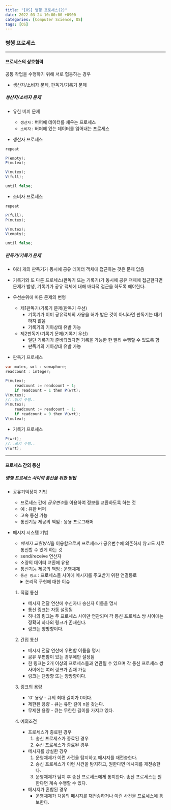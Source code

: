 ```yaml
---
title: "[OS] 병행 프로세스(2)"
date: 2022-03-24 10:00:00 +0900
categories: [Computer Science, OS]
tags: [OS]
---
```


### 병행 프로세스
---
#### 프로세스의 상호협력
공통 작업을 수행하기 위해 서로 협동하는 경우
- 생산자/소비자 문제, 판독기/기록기 문제

##### 생산자/소비자 문제
- 유한 버퍼 문제
  - `생산자` : 버퍼에 데이터를 채우는 프로세스
  - `소비자` : 버퍼에 있는 데이터를 읽어내는 프로세스

- 생산자 프로세스

```cs
repeat

P(empty);
P(mutex);

V(mutex);
V(full);

until false;
```

- 소비자 프로세스

```cs
repeat

P(full);
P(mutex);

V(mutex);
V(empty);

until false;
```

##### 판독기/기록기 문제
- 여러 개의 판독기가 동시에 공유 데이터 객체에 접근하는 것은 문제 없음
- 기록기와 또 다른 프로세스(판독기 또는 기록기)가 동시에 공유 객체에 접근한다면 문제가 발생, 기록기가 공유 객체에 대해 배타적 접근을 하도록 해야한다.
- 우선순위에 따른 문제의 변형
  - 제1판독기/기록기 문제(판독기 우선)
    - 기록기가 이미 공유객체의 사용을 허가 받은 것이 아니라면 판독기는 대기하지 않음
    - 기록기의 기아상태 유발 가능
  - 제2판독기/기록기 문제(기록기 우선)
    - 일단 기록기가 준비되었다면 기록을 가능한 한 빨리 수행할 수 있도록 함
    - 판독기의 기아상태 유발 가능


- 판독기 프로세스

```cs
var mutex, wrt : semaphore;
readcount : integer;

P(mutex);
    readcount := readcount + 1;
    if readcount = 1 then P(wrt);
V(mutex);
//..읽기 수행..
P(mutex);
    readcount := readcount - 1;
    if readcount = 0 then V(wrt);
V(mutex);
```

- 기록기 프로세스
```cs
P(wrt);
//..쓰기 수행..
V(wrt);
```

---
#### 프로세스 간의 통신

##### 병행 프로세스 사이의 통신을 위한 방법
- 공유기억장치 기법
  - 프로세스 간에 *공유변수*를 이용하여 정보를 교환하도록 하는 것
  - 예 : 유한 버퍼
  - 고속 통신 가능
  - 통신기능 제공의 책임 : 응용 프로그래머
- 메시지 시스템 기법
  - *메세지 교환방식*을 이용함으로써 프로세스가 공유변수에 의존하지 않고도 서로 통신할 수 있게 하는 것
  - send/receive 연산자
  - 소량의 데이터 교환에 유용
  - 통신기능 제공의 책임 : 운영체제
  - `통신 링크` : 프로세스들 사이에 메시지를 주고받기 위한 연결통로
    <details>
    <summary>논리적 구현에 대한 이슈</summary>
    <div markdown="1">
      1. 어떻게 링크를 설정하는가? <br>
      2. 한 링크가 2개 이상의 프로세스와 연결될 수 있는가?<br>
      3. 통신 프로세스의 pair에 얼마나 많은 링크가 있는가?<br>
      4. 링크의 용량은 얼마인가? 즉, 링크가 어느 정도 버퍼 공간을 갖는가? 갖는다면 어느 정도인가?<br>
      5. 메시지의 크기는 어느 정도인가? 링크가 가변크기 또는 고정크기 메시지를 수용할 수 있는가?<br>
    </div>
    </details>

  1. 직접 통신
     - 메시지 전달 연산에 수신자나 송신자 이름을 명시
     - 통신 링크는 자동 설정됨
     - 하나의 링크는 두 프로세스 사이만 연관되며 각 통신 프로세스 쌍 사이에는 정확히 하나의 링크가 존재한다.
     - 링크는 양방향이다.
  2. 간접 통신
     - 메시지 전달 연산에 우편함 이름을 명시
     - 공유 우편함이 있는 경우에만 설정됨
     - 한 링크는 2개 이상의 프로세스들과 연관될 수 있으며 각 통신 프로세스 쌍 사이에는 여러 링크가 존재 가능
     - 링크는 단방향 또는 양방향이다.

  3. 링크의 용량
     - '0' 용량 - 큐의 최대 길이가 0이다.
     - 제한된 용량 - 큐는 유한 길이 n을 갖는다.
     - 무제한 용량 - 큐는 무한한 길이를 가지고 있다.
  4. 예외조건
     - 프로세스가 종료된 경우
       1. 송신 프로세스가 종료된 경우
       2. 수신 프로세스가 종료된 경우
     - 메시지를 상실한 경우
       1. 운영체제가 이런 사건을 탐지하고 메시지를 재전송한다.
       2. 송신 프로세스가 이런 사건을 탐지하고, 원한다면 메시지를 재전송한다.
       3. 운영체제가 탐지 후 송신 프로세스에게 통지한다. 송신 프로세스는 원한다면 계속 수행할 수 있다.
     - 메시지가 혼합된 경우
       - 운영체제가 처음의 메시지를 재전송하거나 이런 사건을 프로세스에 통보한다.
